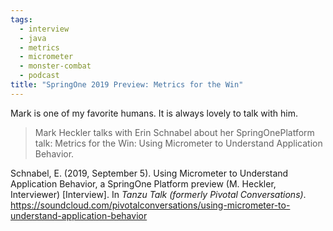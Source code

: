 ```yaml
---
tags:
  - interview
  - java
  - metrics
  - micrometer
  - monster-combat
  - podcast
title: "SpringOne 2019 Preview: Metrics for the Win"
---
```

Mark is one of my favorite humans. It is always lovely to talk with him.
  
> Mark Heckler talks with Erin Schnabel about her SpringOnePlatform talk: Metrics for the Win: Using Micrometer to Understand Application Behavior.


Schnabel, E. (2019, September 5). Using Micrometer to Understand Application Behavior, a SpringOne Platform preview (M. Heckler, Interviewer) [Interview]. In _Tanzu Talk (formerly Pivotal Conversations)_. https://soundcloud.com/pivotalconversations/using-micrometer-to-understand-application-behavior